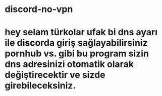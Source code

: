 # discord-no-vpn

# hey selam türkolar ufak bi dns ayarı ile discorda giriş sağlayabilirsiniz pornhub vs. gibi bu program sizin dns adresinizi otomatik olarak değiştirecektir ve sizde girebileceksiniz.
